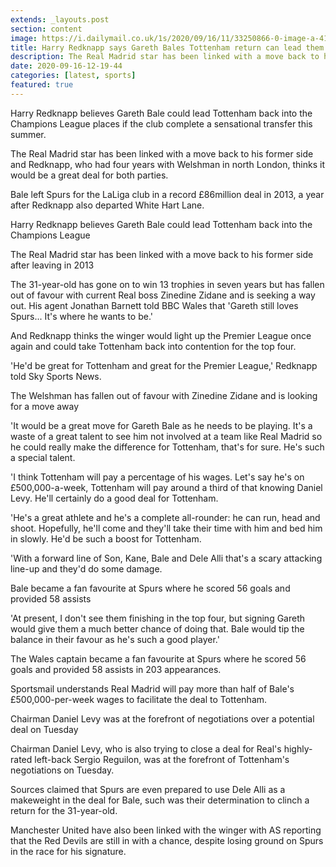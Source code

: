 ```yaml
---
extends: _layouts.post
section: content
image: https://i.dailymail.co.uk/1s/2020/09/16/11/33250866-0-image-a-41_1600253948553.jpg 
title: Harry Redknapp says Gareth Bales Tottenham return can lead them back into the Champions League 
description: The Real Madrid star has been linked with a move back to his former side and Redknapp, who had four years with Welshman in north London, thinks it would be a great deal for both parties. 
date: 2020-09-16-12-19-44 
categories: [latest, sports] 
featured: true 
--- 
```

Harry Redknapp believes Gareth Bale could lead Tottenham back into the Champions League places if the club complete a sensational transfer this summer.

The Real Madrid star has been linked with a move back to his former side and Redknapp, who had four years with Welshman in north London, thinks it would be a great deal for both parties.

Bale left Spurs for the LaLiga club in a record £86million deal in 2013, a year after Redknapp also departed White Hart Lane. 

Harry Redknapp believes Gareth Bale could lead Tottenham back into the Champions League

The Real Madrid star has been linked with a move back to his former side after leaving in 2013

The 31-year-old has gone on to win 13 trophies in seven years but has fallen out of favour with current Real boss Zinedine Zidane and is seeking a way out. His agent Jonathan Barnett told BBC Wales that 'Gareth still loves Spurs... It's where he wants to be.'

And Redknapp thinks the winger would light up the Premier League once again and could take Tottenham back into contention for the top four.

'He'd be great for Tottenham and great for the Premier League,' Redknapp told Sky Sports News.

The Welshman has fallen out of favour with Zinedine Zidane and is looking for a move away

'It would be a great move for Gareth Bale as he needs to be playing. It's a waste of a great talent to see him not involved at a team like Real Madrid so he could really make the difference for Tottenham, that's for sure. He's such a special talent.

'I think Tottenham will pay a percentage of his wages. Let's say he's on £500,000-a-week, Tottenham will pay around a third of that knowing Daniel Levy. He'll certainly do a good deal for Tottenham.

'He's a great athlete and he's a complete all-rounder: he can run, head and shoot. Hopefully, he'll come and they'll take their time with him and bed him in slowly. He'd be such a boost for Tottenham. 

'With a forward line of Son, Kane, Bale and Dele Alli that's a scary attacking line-up and they'd do some damage.

Bale became a fan favourite at Spurs where he scored 56 goals and provided 58 assists

'At present, I don't see them finishing in the top four, but signing Gareth would give them a much better chance of doing that. Bale would tip the balance in their favour as he's such a good player.' 

The Wales captain became a fan favourite at Spurs where he scored 56 goals and provided 58 assists in 203 appearances.

Sportsmail understands Real Madrid will pay more than half of Bale's £500,000-per-week wages to facilitate the deal to Tottenham. 

Chairman Daniel Levy was at the forefront of negotiations over a potential deal on Tuesday

Chairman Daniel Levy, who is also trying to close a deal for Real's highly-rated left-back Sergio Reguilon, was at the forefront of Tottenham's negotiations on Tuesday.

Sources claimed that Spurs are even prepared to use Dele Alli as a makeweight in the deal for Bale, such was their determination to clinch a return for the 31-year-old.

Manchester United have also been linked with the winger with AS reporting that the Red Devils are still in with a chance, despite losing ground on Spurs in the race for his signature. 

